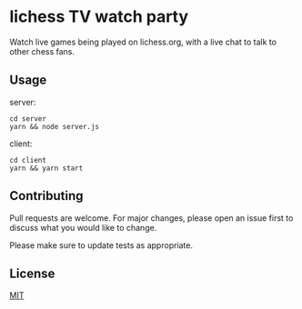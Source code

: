 # lichess TV watch party

Watch live games being played on lichess.org, with a live chat to talk to other chess fans.

## Usage
server:
```
cd server
yarn && node server.js
```
client:
```
cd client
yarn && yarn start
```

## Contributing
Pull requests are welcome. For major changes, please open an issue first to discuss what you would like to change.

Please make sure to update tests as appropriate.

## License
[MIT](https://choosealicense.com/licenses/mit/)

